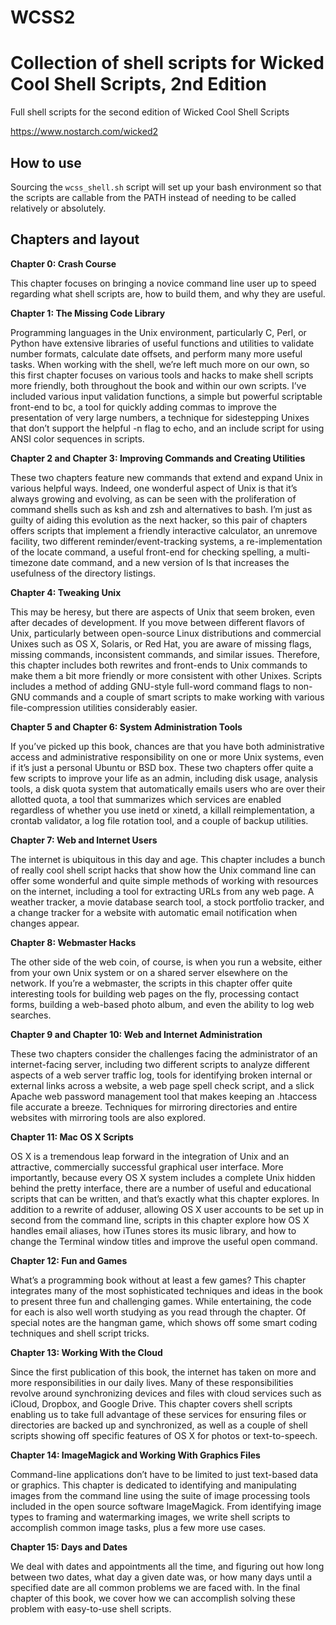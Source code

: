 # WCSS2

# Collection of shell scripts for Wicked Cool Shell Scripts, 2nd Edition
Full shell scripts for the second edition of Wicked Cool Shell Scripts

https://www.nostarch.com/wicked2

How to use
----

Sourcing the ```wcss_shell.sh``` script will set up your bash environment so that the scripts are callable from the PATH instead of needing to be called relatively or absolutely.

Chapters and layout
---

**Chapter 0: Crash Course**

This chapter focuses on bringing a novice command line user up to speed regarding what shell scripts are, how to build them, and why they are useful.


**Chapter 1: The Missing Code Library**

Programming languages in the Unix environment, particularly C, Perl, or Python have extensive libraries of useful functions and utilities to validate number formats, calculate date offsets, and perform many more useful tasks. When working with the shell, we’re left much more on our own, so this first chapter focuses on various tools and hacks to make shell scripts more friendly, both throughout the book and within our own scripts. I’ve included various input validation functions, a simple but powerful scriptable front-end to bc, a tool for quickly adding commas to improve the presentation of very large numbers, a technique for sidestepping Unixes that don’t support the helpful -n flag to echo, and an include script for using ANSI color sequences in scripts.


**Chapter 2 and Chapter 3: Improving Commands and Creating Utilities**

These two chapters feature new commands that extend and expand Unix in various helpful ways. Indeed, one wonderful aspect of Unix is that it’s always growing and evolving, as can be seen with the proliferation of command shells such as ksh and zsh and alternatives to bash. I’m just as guilty of aiding this evolution as the next hacker, so this pair of chapters offers scripts that implement a friendly interactive calculator, an unremove facility, two different reminder/event-tracking systems, a re-implementation of the locate command, a useful front-end for checking spelling, a multi-timezone date command, and a new version of ls that increases the usefulness of the directory listings.


**Chapter 4: Tweaking Unix**

This may be heresy, but there are aspects of Unix that seem broken, even after decades of development. If you move between different flavors of Unix, particularly between open-source Linux distributions and commercial Unixes such as OS X, Solaris, or Red Hat, you are aware of missing flags, missing commands, inconsistent commands, and similar issues. Therefore, this chapter includes both rewrites and front-ends to Unix commands to make them a bit more friendly or more consistent with other Unixes. Scripts includes a method of adding GNU-style full-word command flags to non-GNU commands and a couple of smart scripts to make working with various file-compression utilities considerably easier.


**Chapter 5 and Chapter 6: System Administration Tools**

If you’ve picked up this book, chances are that you have both administrative access and administrative responsibility on one or more Unix systems, even if it’s just a personal Ubuntu or BSD box. These two chapters offer quite a few scripts to improve your life as an admin, including disk usage, analysis tools, a disk quota system that automatically emails users who are over their allotted quota, a tool that summarizes which services are enabled regardless of whether you use inetd or xinetd, a killall reimplementation, a crontab validator, a log file rotation tool, and a couple of backup utilities.


**Chapter 7: Web and Internet Users**

The internet is ubiquitous in this day and age. This chapter includes a bunch of really cool shell script hacks that show how the Unix command line can offer some wonderful and quite simple methods of working with resources on the internet, including a tool for extracting URLs from any web page. A weather tracker, a movie database search tool, a stock portfolio tracker, and a change tracker for a website with automatic email notification when changes appear.


**Chapter 8: Webmaster Hacks**

The other side of the web coin, of course, is when you run a website, either from your own Unix system or on a shared server elsewhere on the network. If you’re a webmaster, the scripts in this chapter offer quite interesting tools for building web pages on the fly, processing contact forms, building a web-based photo album, and even the ability to log web searches.


**Chapter 9 and Chapter 10: Web and Internet Administration**

These two chapters consider the challenges facing the administrator of an internet-facing server, including two different scripts to analyze different aspects of a web server traffic log, tools for identifying broken internal or external links across a website, a web page spell check script, and a slick Apache web password management tool that makes keeping an .htaccess file accurate a breeze. Techniques for mirroring directories and entire websites with mirroring tools are also explored.


**Chapter 11: Mac OS X Scripts**

OS X is a tremendous leap forward in the integration of Unix and an attractive, commercially successful graphical user interface. More importantly, because every OS X system includes a complete Unix hidden behind the pretty interface, there are a number of useful and educational scripts that can be written, and that’s exactly what this chapter explores. In addition to a rewrite of adduser, allowing OS X user accounts to be set up in second from the command line, scripts in this chapter explore how OS X handles email aliases, how iTunes stores its music library, and how to change the Terminal window titles and improve the useful open command.


**Chapter 12: Fun and Games**

What’s a programming book without at least a few games? This chapter integrates many of the most sophisticated techniques and ideas in the book to present three fun and challenging games. While entertaining, the code for each is also well worth studying as you read through the chapter. Of special notes are the hangman game, which shows off some smart coding techniques and shell script tricks.


**Chapter 13: Working With the Cloud**

Since the first publication of this book, the internet has taken on more and more responsibilities in our daily lives. Many of these responsibilities revolve around synchronizing devices and files with cloud services such as iCloud, Dropbox, and Google Drive. This chapter covers shell scripts enabling us to take full advantage of these services for ensuring files or directories are backed up and synchronized, as well as a couple of shell scripts showing off specific features of OS X for photos or text-to-speech.


**Chapter 14: ImageMagick and Working With Graphics Files**

Command-line applications don’t have to be limited to just text-based data or graphics. This chapter is dedicated to identifying and manipulating images from the command line using the suite of image processing tools included in the open source software ImageMagick. From identifying image types to framing and watermarking images, we write shell scripts to accomplish common image tasks, plus a few more use cases.


**Chapter 15: Days and Dates**

We deal with dates and appointments all the time, and figuring out how long between two dates, what day a given date was, or how many days until a specified date are all common problems we are faced with. In the final chapter of this book, we cover how we can accomplish solving these problem with easy-to-use shell scripts.
